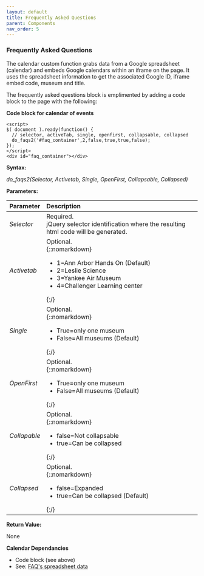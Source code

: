 ```yaml
---
layout: default
title: Frequently Asked Questions
parent: Components
nav_order: 5
---
```


### Frequently Asked Questions

The calendar custom function grabs data from a Google spreadsheet (calendar) and embeds Google calendars within an iframe on the page.  It uses the spreadsheet information to get the associated Google ID, iframe embed code, museum and title.

The frequently asked questions block is emplimented by adding a code block to the page with the following:

**Code block for calendar of events**
```
<script>
$( document ).ready(function() { 
  // selector, activeTab, single, openfirst, collapsable, collapsed 
  do_faqs2('#faq_container',2,false,true,true,false);
});
</script>
<div id="faq_container"></div>
```

**Syntax:**

*do_faqs2(Selector, Activetab, Single, OpenFirst, Collapsable, Collapsed)*

**Parameters:**

| Parameter | Description |
| :-------- | :---------- |
| *Selector*  | Required.<br>jQuery selector identification where the resulting html code will be generated. |
| *Activetab* |Optional.<br>{::nomarkdown}<ul><li>1=Ann Arbor Hands On (Default)</li><li>2=Leslie Science</li><li>3=Yankee Air Museum</li><li>4=Challenger Learning center</li></ul>{:/}|
| *Single* |Optional.<br>{::nomarkdown}<ul><li>True=only one museum</li><li>False=All museums (Default)</li></ul>{:/}|
| *OpenFirst* |Optional.<br>{::nomarkdown}<ul><li>True=only one museum</li><li>False=All museums (Default)</li></ul>{:/}|
| *Collapable* |Optional.<br>{::nomarkdown}<ul><li>false=Not collapsable</li><li>true=Can be collapsed</li></ul>{:/}|
| *Collapsed* |Optional.<br>{::nomarkdown}<ul><li>false=Expanded</li><li>true=Can be collapsed (Default)</li></ul>{:/}|

**Return Value:**

None


**Calendar Dependancies**
- Code block (see above)
- See: [FAQ's spreadsheet data]({{site.mybase}}/spreadsheets/faqs.html)

